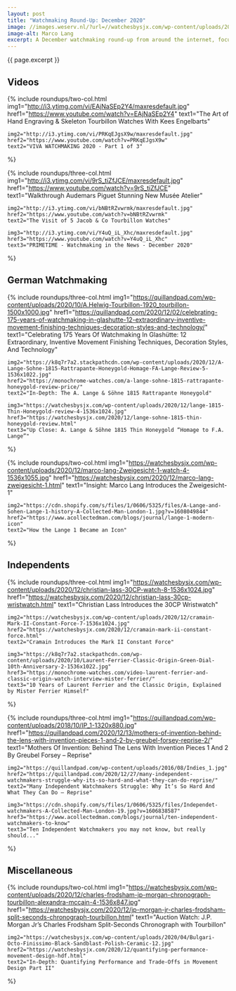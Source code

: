 ```yaml
---
layout: post
title: "Watchmaking Round-Up: December 2020"
image: //images.weserv.nl/?url=//watchesbysjx.com/wp-content/uploads/2020/12/marco-lang-Zweigesicht-1-movement-3.jpg
image-alt: Marco Lang
excerpt: A December watchmaking round-up from around the internet, focusing on techniques, in-depth articles, and high-resolution images.
---
```


{{ page.excerpt }}

## Videos
{% include roundups/two-col.html
	img1="http://i3.ytimg.com/vi/EAjNaSEp2Y4/maxresdefault.jpg"
	href1="https://www.youtube.com/watch?v=EAjNaSEp2Y4"
	text1="The Art of Hand Engraving & Skeleton Tourbillon Watches With Kees Engelbarts"

	img2="http://i3.ytimg.com/vi/PRKqEJgsX9w/maxresdefault.jpg"
	href2="https://www.youtube.com/watch?v=PRKqEJgsX9w"
	text2="VIVA WATCHMAKING 2020 - Part 1 of 3"
%}

{% include roundups/three-col.html
	img1="http://i3.ytimg.com/vi/9rS_tiZfJCE/maxresdefault.jpg"
	href1="https://www.youtube.com/watch?v=9rS_tiZfJCE"
	text1="Walkthrough Audemars Piguet Stunning New Musée Atelier"

	img2="http://i3.ytimg.com/vi/bNBtRZvwrmk/maxresdefault.jpg"
	href2="https://www.youtube.com/watch?v=bNBtRZvwrmk"
	text2="The Visit of 5 Jacob & Co Tourbillon Watches"

	img3="http://i3.ytimg.com/vi/Y4uQ_iL_Xhc/maxresdefault.jpg"
	href3="https://www.youtube.com/watch?v=Y4uQ_iL_Xhc"
	text3="PRIMETIME - Watchmaking in the News - December 2020"
%}

## German Watchmaking
{% include roundups/three-col.html
	img1="https://quillandpad.com/wp-content/uploads/2020/10/A.Helwig-Tourbillon-1920_tourbillon-1500x1000.jpg"
	href1="https://quillandpad.com/2020/12/02/celebrating-175-years-of-watchmaking-in-glashutte-12-extraordinary-inventive-movement-finishing-techniques-decoration-styles-and-technology/"
	text1="Celebrating 175 Years Of Watchmaking In Glashütte: 12 Extraordinary, Inventive Movement Finishing Techniques, Decoration Styles, And Technology"

	img2="https://k8q7r7a2.stackpathcdn.com/wp-content/uploads/2020/12/A-Lange-Sohne-1815-Rattrapante-Honeygold-Homage-FA-Lange-Review-5-1536x1022.jpg"
	href2="https://monochrome-watches.com/a-lange-sohne-1815-rattrapante-honeygold-review-price/"
	text2="In-Depth: The A. Lange & Söhne 1815 Rattrapante Honeygold"

	img3="https://watchesbysjx.com/wp-content/uploads/2020/12/lange-1815-Thin-Honeygold-review-4-1536x1024.jpg"
	href3="https://watchesbysjx.com/2020/12/lange-sohne-1815-thin-honeygold-review.html"
	text3="Up Close: A. Lange & Söhne 1815 Thin Honeygold “Homage to F.A. Lange”"
%}

{% include roundups/two-col.html
	img1="https://watchesbysjx.com/wp-content/uploads/2020/12/marco-lang-Zweigesicht-1-watch-4-1536x1055.jpg"
	href1="https://watchesbysjx.com/2020/12/marco-lang-zweigesicht-1.html"
	text1="Insight: Marco Lang Introduces the Zweigesicht-1"

	img2="https://cdn.shopify.com/s/files/1/0606/5325/files/A-Lange-and-Sohen-Lange-1-history-A-Collected-Man-London-1.jpg?v=1608049844"
	href2="https://www.acollectedman.com/blogs/journal/lange-1-modern-icon"
	text2="How the Lange 1 Became an Icon"
%}

## Independents
{% include roundups/three-col.html
	img1="https://watchesbysjx.com/wp-content/uploads/2020/12/christian-lass-30CP-watch-8-1536x1024.jpg"
	href1="https://watchesbysjx.com/2020/12/christian-lass-30cp-wristwatch.html"
	text1="Christian Lass Introduces the 30CP Wristwatch"

	img2="https://watchesbysjx.com/wp-content/uploads/2020/12/cramain-Mark-II-Constant-Force-7-1536x1024.jpg"
	href2="https://watchesbysjx.com/2020/12/cramain-mark-ii-constant-force.html"
	text2="Cramain Introduces the Mark II Constant Force"

	img3="https://k8q7r7a2.stackpathcdn.com/wp-content/uploads/2020/10/Laurent-Ferrier-Classic-Origin-Green-Dial-10th-Anniversary-2-1536x1022.jpg"
	href3="https://monochrome-watches.com/video-laurent-ferrier-and-classic-origin-watch-interview-mister-ferrier/"
	text3="10 Years of Laurent Ferrier and the Classic Origin, Explained by Mister Ferrier Himself"
%}

{% include roundups/three-col.html
	img1="https://quillandpad.com/wp-content/uploads/2018/10/IP_1-1320x880.jpg"
	href1="https://quillandpad.com/2020/12/13/mothers-of-invention-behind-the-lens-with-invention-pieces-1-and-2-by-greubel-forsey-reprise-2/"
	text1="Mothers Of Invention: Behind The Lens With Invention Pieces 1 And 2 By Greubel Forsey – Reprise"

	img2="https://quillandpad.com/wp-content/uploads/2016/08/Indies_1.jpg"
	href2="https://quillandpad.com/2020/12/27/many-independent-watchmakers-struggle-why-its-so-hard-and-what-they-can-do-reprise/"
	text2="Many Independent Watchmakers Struggle: Why It’s So Hard And What They Can Do – Reprise"

	img3="https://cdn.shopify.com/s/files/1/0606/5325/files/Independet-watchmakers-A-Collected-Man-London-19.jpg?v=1606838587"
	href3="https://www.acollectedman.com/blogs/journal/ten-independent-watchmakers-to-know"
	text3="Ten Independent Watchmakers you may not know, but really should..."
%}

## Miscellaneous
{% include roundups/two-col.html
	img1="https://watchesbysjx.com/wp-content/uploads/2020/12/charles-frodsham-jp-morgan-chronograph-tourbillon-alexandra-mccain-4-1536x847.jpg"
	href1="https://watchesbysjx.com/2020/12/jp-morgan-jr-charles-frodsham-split-seconds-chronograph-tourbillon.html"
	text1="Auction Watch: J.P. Morgan Jr’s Charles Frodsham Split-Seconds Chronograph with Tourbillon"

	img2="https://watchesbysjx.com/wp-content/uploads/2020/04/Bulgari-Octo-Finissimo-Black-Sandblast-Polish-Ceramic-12.jpg"
	href2="https://watchesbysjx.com/2020/12/quantifying-performance-movement-design-hdf.html"
	text2="In-Depth: Quantifying Performance and Trade-Offs in Movement Design Part II"
%}
